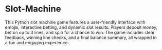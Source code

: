 # Slot-Machine
This Python slot machine game features a user-friendly interface with emojis, interactive betting, and dynamic slot results. Players deposit money, bet on up to 3 lines, and spin for a chance to win. The game includes clear feedback, winning line checks, and a final balance summary, all wrapped in a fun and engaging experience.
